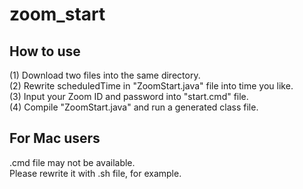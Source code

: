 # zoom_start
## How to use
(1) Download two files into the same directory.  
(2) Rewrite scheduledTime in "ZoomStart.java" file into time you like.  
(3) Input your Zoom ID and password into "start.cmd" file.  
(4) Compile "ZoomStart.java" and run a generated class file.   

## For Mac users
.cmd file may not be available.  
Please rewrite it with .sh file, for example.
